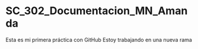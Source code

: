 # SC_302_Documentacion_MN_Amanda
Esta es mi primera práctica con GitHub
Estoy trabajando en una nueva rama